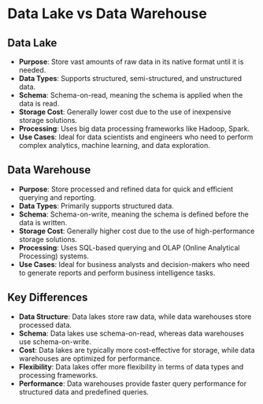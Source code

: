 # Data Lake vs Data Warehouse

## Data Lake

- **Purpose**: Store vast amounts of raw data in its native format until it is needed.
- **Data Types**: Supports structured, semi-structured, and unstructured data.
- **Schema**: Schema-on-read, meaning the schema is applied when the data is read.
- **Storage Cost**: Generally lower cost due to the use of inexpensive storage solutions.
- **Processing**: Uses big data processing frameworks like Hadoop, Spark.
- **Use Cases**: Ideal for data scientists and engineers who need to perform complex analytics, machine learning, and data exploration.

## Data Warehouse

- **Purpose**: Store processed and refined data for quick and efficient querying and reporting.
- **Data Types**: Primarily supports structured data.
- **Schema**: Schema-on-write, meaning the schema is defined before the data is written.
- **Storage Cost**: Generally higher cost due to the use of high-performance storage solutions.
- **Processing**: Uses SQL-based querying and OLAP (Online Analytical Processing) systems.
- **Use Cases**: Ideal for business analysts and decision-makers who need to generate reports and perform business intelligence tasks.

## Key Differences

- **Data Structure**: Data lakes store raw data, while data warehouses store processed data.
- **Schema**: Data lakes use schema-on-read, whereas data warehouses use schema-on-write.
- **Cost**: Data lakes are typically more cost-effective for storage, while data warehouses are optimized for performance.
- **Flexibility**: Data lakes offer more flexibility in terms of data types and processing frameworks.
- **Performance**: Data warehouses provide faster query performance for structured data and predefined queries.
